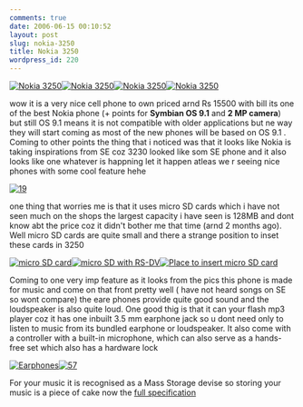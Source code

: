 ```yaml
---
comments: true
date: 2006-06-15 00:10:52
layout: post
slug: nokia-3250
title: Nokia 3250
wordpress_id: 220
---
```


[![Nokia 3250](http://warofwords.files.wordpress.com/2006/06/01.thumbnail.jpg)](http://ankurs.com/wp-content/uploads/2006/06/01.jpg)[![Nokia 3250](http://warofwords.files.wordpress.com/2006/06/06.thumbnail.jpg)](http://ankurs.com/wp-content/uploads/2006/06/06.jpg)[![Nokia 3250](http://warofwords.files.wordpress.com/2006/06/03.thumbnail.jpg)](http://ankurs.com/wp-content/uploads/2006/06/03.jpg)[![Nokia 3250](http://warofwords.files.wordpress.com/2006/06/18.thumbnail.jpg)](http://ankurs.com/wp-content/uploads/2006/06/18.jpg)

wow it is a very nice cell phone to own priced arnd Rs 15500 with bill its one of the best Nokia phone (+ points for **Symbian OS 9.1** and **2 MP camera**) but still OS 9.1 means it is not compatible with older applications but ne way they will start coming as most of the new phones will be based on OS 9.1 . Coming to other points the thing that i noticed was that it looks like Nokia is taking inspirations from SE coz 3230 looked like som SE phone and it also looks like one whatever is happning let it happen atleas we r seeing nice phones with some cool feature hehe

[![19](http://warofwords.files.wordpress.com/2006/06/19.thumbnail.jpg)](http://ankurs.com/wp-content/uploads/2006/06/19.jpg)

one thing that worries me is that it uses micro SD cards which i have not seen much on the shops the largest capacity i have seen is 128MB and dont know abt the price coz it didn't bother me that time (arnd 2 months ago). Well micro SD cards are quite small and there a strange position to inset these cards in 3250

[![micro SD card](http://warofwords.files.wordpress.com/2006/06/36.thumbnail.jpg)](http://ankurs.com/wp-content/uploads/2006/06/36.jpg)[![micro SD with RS-DV](http://warofwords.files.wordpress.com/2006/06/38.thumbnail.jpg)](http://ankurs.com/wp-content/uploads/2006/06/38.jpg)[![Place to insert micro SD card](http://warofwords.files.wordpress.com/2006/06/35.thumbnail.jpg)](http://ankurs.com/wp-content/uploads/2006/06/35.jpg)

Coming to one very imp feature as it looks from the pics this phone is made for music and come on that front pretty well ( have not heard songs on SE so wont compare) the eare phones provide quite good sound and the loudspeaker is also quite loud. One good thig is that it can your flash mp3 player coz it has one inbuilt 3.5 mm earphone jack so u dont need only to listen to music from its bundled earphone or loudspeaker. It also come with a controller with a built-in microphone, which can also serve as a hands-free set which also has a hardware lock

[![Earphones](http://warofwords.files.wordpress.com/2006/06/54.thumbnail.jpg)](http://ankurs.com/wp-content/uploads/2006/06/54.jpg)[![57](http://warofwords.files.wordpress.com/2006/06/57.thumbnail.jpg)](http://ankurs.com/wp-content/uploads/2006/06/57.jpg)

For your music it is recognised as a Mass Storage devise so storing your music is a piece of cake now the [full specification](http://www.gsmarena.com/nokia_3250-1296.php)
